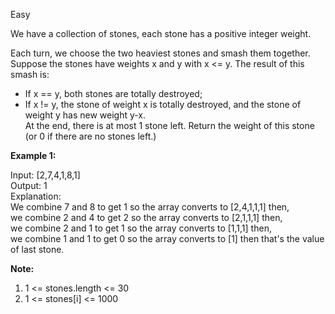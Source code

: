 Easy

We have a collection of stones, each stone has a positive integer weight.

Each turn, we choose the two heaviest stones and smash them together.  Suppose the stones have weights x and y with x <= y.  The result of this smash is:

- If x == y, both stones are totally destroyed;  
- If x != y, the stone of weight x is totally destroyed, and the stone of weight y has new weight y-x.  
At the end, there is at most 1 stone left.  Return the weight of this stone (or 0 if there are no stones left.)

 

**Example 1:**

Input: [2,7,4,1,8,1]  
Output: 1  
Explanation:   
We combine 7 and 8 to get 1 so the array converts to [2,4,1,1,1] then,  
we combine 2 and 4 to get 2 so the array converts to [2,1,1,1] then,  
we combine 2 and 1 to get 1 so the array converts to [1,1,1] then,  
we combine 1 and 1 to get 0 so the array converts to [1] then that's the value of last stone.  
 

**Note:**

1. 1 <= stones.length <= 30
2. 1 <= stones[i] <= 1000
